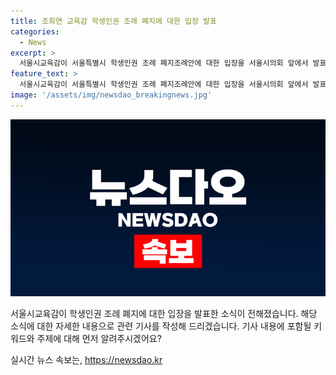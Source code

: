```yaml
---
title: 조희연 교육감 학생인권 조례 폐지에 대한 입장 발표
categories:
  - News
excerpt: >
  서울시교육감이 서울특별시 학생인권 조례 폐지조례안에 대한 입장을 서울시의회 앞에서 발표했다. 해당 조례안은 324회 서울특별시의회에서 재의결됐으며, 이에 대한 서울시교육감의 입장 발표가 이뤄졌다.
feature_text: >
  서울시교육감이 서울특별시 학생인권 조례 폐지조례안에 대한 입장을 서울시의회 앞에서 발표했다. 해당 조례안은 324회 서울특별시의회에서 재의결됐으며, 이에 대한 서울시교육감의 입장 발표가 이뤄졌다.
image: '/assets/img/newsdao_breakingnews.jpg'
---
```


<p><img src="/assets/img/newsdao_breakingnews.jpg" alt="implanttips 속보" /></p>

<p>서울시교육감이 학생인권 조례 폐지에 대한 입장을 발표한 소식이 전해졌습니다. 해당 소식에 대한 자세한 내용으로 관련 기사를 작성해 드리겠습니다. 기사 내용에 포함될 키워드와 주제에 대해 먼저 알려주시겠어요?</p>
실시간 뉴스 속보는, <a href="https://newsdao.kr" rel="dofollow">https://newsdao.kr</a>


